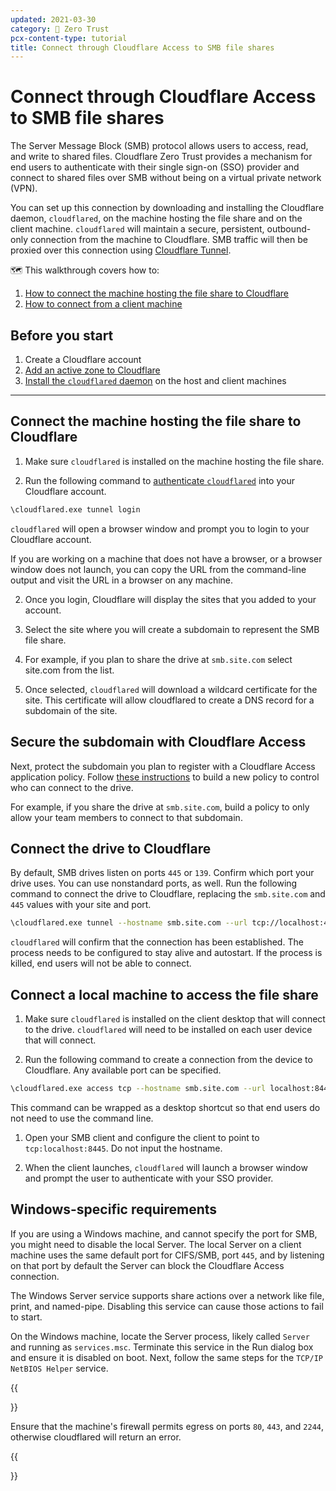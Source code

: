 ```yaml
---
updated: 2021-03-30
category: 🔐 Zero Trust
pcx-content-type: tutorial
title: Connect through Cloudflare Access to SMB file shares
---
```


# Connect through Cloudflare Access to SMB file shares

The Server Message Block (SMB) protocol allows users to access, read, and write to shared files. Cloudflare Zero Trust provides a mechanism for end users to authenticate with their single sign-on (SSO) provider and connect to shared files over SMB without being on a virtual private network (VPN).

You can set up this connection by downloading and installing the Cloudflare daemon, `cloudflared`, on the machine hosting the file share and on the client machine. `cloudflared` will maintain a secure, persistent, outbound-only connection from the machine to Cloudflare. SMB traffic will then be proxied over this connection using [Cloudflare Tunnel](https://www.cloudflare.com/products/tunnel/).

🗺️ This walkthrough covers how to:

1.  [How to connect the machine hosting the file share to Cloudflare](#host-machine)
2.  [How to connect from a client machine](#client-machine)

## Before you start

1.  Create a Cloudflare account
2.  [Add an active zone to Cloudflare](https://support.cloudflare.com/hc/articles/201720164-Creating-a-Cloudflare-account-and-adding-a-website)
3.  [Install the `cloudflared` daemon](/cloudflare-one/connections/connect-apps/install-and-setup/installation/) on the host and client machines

***

## Connect the machine hosting the file share to Cloudflare

1.  Make sure `cloudflared` is installed on the machine hosting the file share.

2.  Run the following command to [authenticate `cloudflared`](/cloudflare-one/connections/connect-apps/install-and-setup/setup/) into your Cloudflare account.

```bash
\cloudflared.exe tunnel login
```

`cloudflared` will open a browser window and prompt you to login to your Cloudflare account.

If you are working on a machine that does not have a browser, or a browser window does not launch, you can copy the URL from the command-line output and visit the URL in a browser on any machine.

2.  Once you login, Cloudflare will display the sites that you added to your account.

3.  Select the site where you will create a subdomain to represent the SMB file share.

4.  For example, if you plan to share the drive at `smb.site.com` select site.com from the list.

5.  Once selected, `cloudflared` will download a wildcard certificate for the site. This certificate will allow cloudflared to create a DNS record for a subdomain of the site.

## Secure the subdomain with Cloudflare Access

Next, protect the subdomain you plan to register with a Cloudflare Access application policy. Follow [these instructions](/cloudflare-one/policies/zero-trust/) to build a new policy to control who can connect to the drive.

For example, if you share the drive at `smb.site.com`, build a policy to only allow your team members to connect to that subdomain.

## Connect the drive to Cloudflare

By default, SMB drives listen on ports `445` or `139`. Confirm which port your drive uses. You can use nonstandard ports, as well.
Run the following command to connect the drive to Cloudflare, replacing the `smb.site.com` and `445` values with your site and port.

```bash
\cloudflared.exe tunnel --hostname smb.site.com --url tcp://localhost:445
```

`cloudflared` will confirm that the connection has been established. The process needs to be configured to stay alive and autostart. If the process is killed, end users will not be able to connect.

## Connect a local machine to access the file share

1.  Make sure `cloudflared` is installed on the client desktop that will connect to the drive. `cloudflared` will need to be installed on each user device that will connect.

2.  Run the following command to create a connection from the device to Cloudflare. Any available port can be specified.

```bash
\cloudflared.exe access tcp --hostname smb.site.com --url localhost:8445
```

This command can be wrapped as a desktop shortcut so that end users do not need to use the command line.

1.  Open your SMB client and configure the client to point to `tcp:localhost:8445`. Do not input the hostname.

2.  When the client launches, `cloudflared` will launch a browser window and prompt the user to authenticate with your SSO provider.

## Windows-specific requirements

If you are using a Windows machine, and cannot specify the port for SMB, you might need to disable the local Server. The local Server on a client machine uses the same default port for CIFS/SMB, port `445`, and by listening on that port by default the Server can block the Cloudflare Access connection.

The Windows Server service supports share actions over a network like file, print, and named-pipe. Disabling this service can cause those actions to fail to start.

On the Windows machine, locate the Server process, likely called `Server` and running as `services.msc`. Terminate this service in the Run dialog box and ensure it is disabled on boot. Next, follow the same steps for the `TCP/IP NetBIOS Helper` service.

{{<Aside>}}

Ensure that the machine's firewall permits egress on ports `80`, `443`, and `2244`, otherwise cloudflared will return an error.

{{</Aside>}}
